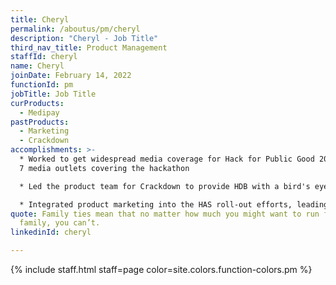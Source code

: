 ```yaml
---
title: Cheryl
permalink: /aboutus/pm/cheryl
description: "Cheryl - Job Title"
third_nav_title: Product Management
staffId: cheryl
name: Cheryl
joinDate: February 14, 2022
functionId: pm
jobTitle: Job Title
curProducts:
  - Medipay
pastProducts:
  - Marketing
  - Crackdown
accomplishments: >-
  * Worked to get widespread media coverage for Hack for Public Good 2023, with
  7 media outlets covering the hackathon

  * Led the product team for Crackdown to provide HDB with a bird's eye view of unauthorised HDB rentals in Singapore

  * Integrated product marketing into the HAS roll-out efforts, leading to widespread media coverage and marketing events to accelerate vaccine appointment booking
quote: Family ties mean that no matter how much you might want to run from your
  family, you can’t.
linkedinId: cheryl

---
```


{% include staff.html staff=page color=site.colors.function-colors.pm %}
